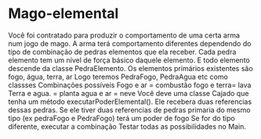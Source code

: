# Mago-elemental
 Você foi contratado para produzir o comportamento de uma certa arma num jogo de mago. 
 A arma terá comportamento diferentes dependendo do tipo de combinação de pedras elementos que ela receber.
 Cada pedra elemento tem um nível de força básico daquele elemento. E todo elemento descende da classe PedraElemento.
 Os elementos primários existentes são fogo, água, terra, ar
 Logo teremos PedraFogo, PedraAgua etc como classses
 Combinações possíveis 
 Fogo e  ar = combustão 
 fogo e terra= lava
 Terra e agua. = planta
 agua e ar = neve
 Você deve uma classe Cajado que tenha um método executarPoderElemental(). Ele recebera duas referencias dessas pedras. 
 Se ele tiver duas referencias de pedras primaria do mesmo tipo (ex pedraFogo e PedraFogo) terá um poder de fogo
 Se for do tipo diferente, executar a combinação 
 Testar todas as possibilidades no Main.
